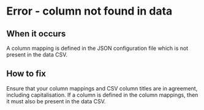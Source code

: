 # Error - column not found in data

## When it occurs

A column mapping is defined in the JSON configuration file which is not present in the data CSV.

## How to fix

Ensure that your column mappings and CSV column titles are in agreement, including capitalisation. If a column is defined in the column mappings, then it must also be present in the data CSV.
